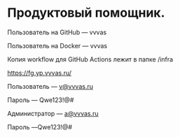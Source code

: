 # Продуктовый помощник.


Пользователь на GitHub — vvvas

Пользователь на Docker — vvvas


Копия workflow для GitHub Actions лежит в папке /infra


https://fg.yp.vvvas.ru/


Пользователь — v@vvvas.ru

Пароль — Qwe123!@#


Администратор — a@vvvas.ru

Пароль —Qwe123!@#
